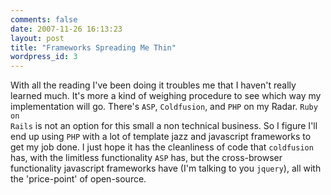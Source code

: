 ```yaml
---
comments: false
date: 2007-11-26 16:13:23
layout: post
title: "Frameworks Spreading Me Thin"
wordpress_id: 3
---
```


With all the reading I've been doing it troubles me that I haven't really learned much.
It's more a kind of weighing procedure to see which way my implementation will go.
There's <code>ASP</code>, <code>Coldfusion</code>, and <code>PHP</code> on my Radar.
<code>Ruby on Rails</code> is not an option for this small a non technical business.
So I figure I'll end up using <code>PHP</code> with a lot of template jazz and javascript
frameworks to get my job done. I just hope it has the cleanliness of code that
<code>coldfusion</code> has, with the limitless functionality <code>ASP</code> has,
but the cross-browser functionality javascript frameworks have
(I'm talking to you <code>jquery</code>), all with the 'price-point' of open-source.

